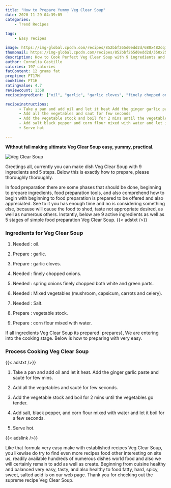 ```yaml
---
title: "How to Prepare Yummy Veg Clear Soup"
date: 2020-11-29 04:39:05
categories:
    - Trend Recipes
    
tags:
    - Easy recipes

image: https://img-global.cpcdn.com/recipes/852bbf265d0edd2d/680x482cq70/veg-clear-soup-recipe-main-photo.jpg
thumbnail: https://img-global.cpcdn.com/recipes/852bbf265d0edd2d/350x250cq70/veg-clear-soup-recipe-main-photo.jpg
description: How to Cook Perfect Veg Clear Soup with 9 ingredients and 5 stages of easy cooking.
author: Cornelia Castillo
calories: 197 calories
fatContent: 12 grams fat
preptime: PT17M
cooktime: PT1H
ratingvalue: 4.7
reviewcount: 1358
recipeingredient: ["oil", "garlic", "garlic cloves", "finely chopped onions", "spring onions finely chopped both white and green parts", "Mixed vegetables mushroom capsicum carrots and celery", "Salt", "vegetable stock", "corn flour mixed with water"]

recipeinstructions: 
      - Take a pan and add oil and let it heat Add the ginger garlic paste and saut for few mins 
      - Add all the vegetables and saut for few seconds 
      - Add the vegetable stock and boil for 2 mins until the vegetables go tender 
      - Add salt black pepper and corn flour mixed with water and let it boil for a few seconds 
      - Serve hot

---
```




**Without fail making ultimate Veg Clear Soup easy, yummy, practical**. 


![Veg Clear Soup](https://img-global.cpcdn.com/recipes/852bbf265d0edd2d/680x482cq70/veg-clear-soup-recipe-main-photo.jpg "Veg Clear Soup")




Greetings all, currently you can make dish Veg Clear Soup with 9 ingredients and 5 steps. Below this is exactly how to prepare, please thoroughly thoroughly.

In food preparation there are some phases that should be done, beginning to prepare ingredients, food preparation tools, and also comprehend how to begin with beginning to food preparation is prepared to be offered and also appreciated. See to it you has enough time and no is considering something else, because will cause the food to shed, taste not appropriate desired, as well as numerous others. Instantly, below are 9 active ingredients as well as 5 stages of simple food preparation Veg Clear Soup.
{{< adstxt />}}

### Ingredients for Veg Clear Soup


1. Needed  : oil.

1. Prepare  : garlic.

1. Prepare  : garlic cloves.

1. Needed  : finely chopped onions.

1. Needed  : spring onions finely chopped both white and green parts.

1. Needed  : Mixed vegetables (mushroom, capsicum, carrots and celery).

1. Needed  : Salt.

1. Prepare  : vegetable stock.

1. Prepare  : corn flour mixed with water.



If all ingredients Veg Clear Soup its prepared| prepares}, We are entering into the cooking stage. Below is how to preparing with very easy.

### Process Cooking Veg Clear Soup

{{< adstxt />}}


1. Take a pan and add oil and let it heat. Add the ginger garlic paste and sauté for few mins.



1. Add all the vegetables and sauté for few seconds.



1. Add the vegetable stock and boil for 2 mins until the vegetables go tender.



1. Add salt, black pepper, and corn flour mixed with water and let it boil for a few seconds.



1. Serve hot.





{{< adslink />}}

Like that formula very easy make with established recipes Veg Clear Soup, you likewise do try to find even more recipes food other interesting on site us, readily available hundreds of numerous dishes world food and also we will certainly remain to add as well as create. Beginning from cuisine healthy and balanced very easy, tasty, and also healthy to food fatty, hard, spicy, sweet, salted acid is on our web page. Thank you for checking out the supreme recipe Veg Clear Soup.
